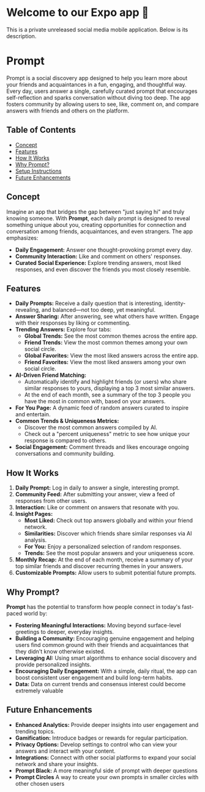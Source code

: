 # Welcome to our Expo app 👋

This is a private unreleased social media mobile application. Below is its description.

# Prompt

Prompt is a social discovery app designed to help you learn more about your friends and acquaintances in a fun, engaging, and thoughtful way. Every day, users answer a single, carefully curated prompt that encourages self-reflection and sparks conversation without diving too deep. The app fosters community by allowing users to see, like, comment on, and compare answers with friends and others on the platform.

## Table of Contents
- [Concept](#concept)
- [Features](#features)
- [How It Works](#how-it-works)
- [Why Prompt?](#why-prompt)
- [Setup Instructions](#setup-instructions)
- [Future Enhancements](#future-enhancements)

## Concept

Imagine an app that bridges the gap between "just saying hi" and truly knowing someone. With **Prompt**, each daily prompt is designed to reveal something unique about you, creating opportunities for connection and conversation among friends, acquaintances, and even strangers. The app emphasizes:

- **Daily Engagement:** Answer one thought-provoking prompt every day.
- **Community Interaction:** Like and comment on others' responses.
- **Curated Social Experience:** Explore trending answers, most liked responses, and even discover the friends you most closely resemble.

## Features

- **Daily Prompts:** Receive a daily question that is interesting, identity-revealing, and balanced—not too deep, yet meaningful.
- **Answer Sharing:** After answering, see what others have written. Engage with their responses by liking or commenting.
- **Trending Answers:** Explore four tabs:
  - **Global Trends:** See the most common themes across the entire app.
  - **Friend Trends:** View the most common themes among your own social circle.
  - **Global Favorites:** View the most liked answers across the entire app.
  - **Friend Favorites:** View the most liked answers among your own social circle.
- **AI-Driven Friend Matching:**
  - Automatically identify and highlight friends (or users) who share similar responses to yours, displaying a top 3 most similar answers.
  - At the end of each month, see a summary of the top 3 people you have the most in common with, based on your answers.
- **For You Page:** A dynamic feed of random answers curated to inspire and entertain.
- **Common Trends & Uniqueness Metrics:**
  - Discover the most common answers compiled by AI.
  - Check out a "percent uniqueness" metric to see how unique your response is compared to others.
- **Social Engagement:** Comment threads and likes encourage ongoing conversations and community building.

## How It Works

1. **Daily Prompt:** Log in daily to answer a single, interesting prompt.
2. **Community Feed:** After submitting your answer, view a feed of responses from other users.
3. **Interaction:** Like or comment on answers that resonate with you.
4. **Insight Pages:**
   - **Most Liked:** Check out top answers globally and within your friend network.
   - **Similarities:** Discover which friends share similar responses via AI analysis.
   - **For You:** Enjoy a personalized selection of random responses.
   - **Trends:** See the most popular answers and your uniqueness score.
5. **Monthly Recap:** At the end of each month, receive a summary of your top similar friends and discover recurring themes in your answers.
6. **Customizable Prompts:** Allow users to submit potential future prompts.

## Why Prompt?

**Prompt** has the potential to transform how people connect in today's fast-paced world by:

- **Fostering Meaningful Interactions:** Moving beyond surface-level greetings to deeper, everyday insights.
- **Building a Community:** Encouraging genuine engagement and helping users find common ground with their friends and acquaintances that they didn't know otherwise existed.
- **Leveraging AI:** Using smart algorithms to enhance social discovery and provide personalized insights.
- **Encouraging Daily Engagement:** With a simple, daily ritual, the app can boost consistent user engagement and build long-term habits.
- **Data:** Data on current trends and consensus interest could become extremely valuable

## Future Enhancements

- **Enhanced Analytics:** Provide deeper insights into user engagement and trending topics.
- **Gamification:** Introduce badges or rewards for regular participation.
- **Privacy Options:** Develop settings to control who can view your answers and interact with your content.
- **Integrations:** Connect with other social platforms to expand your social network and share your insights.
- **Prompt Black:** A more meaningful side of prompt with deeper questions
- **Prompt Circles** A way to create your own prompts in smaller circles with other chosen users
